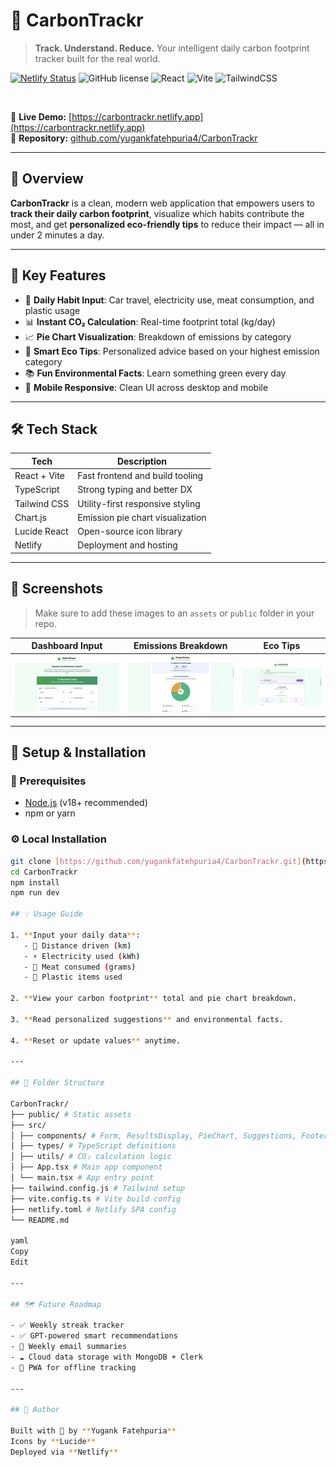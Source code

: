 # 🌱 CarbonTrackr

> **Track. Understand. Reduce.**
> Your intelligent daily carbon footprint tracker built for the real world.

[![Netlify Status](https://api.netlify.com/api/v1/badges/e854b726-2a4b-4c28-98e8-6e54293f0b09/deploy-status)](https://app.netlify.com/sites/carbontrackr/deploys)
![GitHub license](https://img.shields.io/github/license/yugankfatehpuria4/CarbonTrackr)
![React](https://img.shields.io/badge/-React-61DAFB?logo=react&logoColor=white)
![Vite](https://img.shields.io/badge/-Vite-646CFF?logo=vite&logoColor=white)
![TailwindCSS](https://img.shields.io/badge/-TailwindCSS-06B6D4?logo=tailwindcss&logoColor=white)

<br>

🔗 **Live Demo:** [https://carbontrackr.netlify.app](https://carbontrackr.netlify.app)  
📂 **Repository:** [github.com/yugankfatehpuria4/CarbonTrackr](https://github.com/yugankfatehpuria4/CarbonTrackr)

---

## 🎯 Overview

**CarbonTrackr** is a clean, modern web application that empowers users to **track their daily carbon footprint**, visualize which habits contribute the most, and get **personalized eco-friendly tips** to reduce their impact — all in under 2 minutes a day.

---

## 🌟 Key Features

- 🧾 **Daily Habit Input**: Car travel, electricity use, meat consumption, and plastic usage
- 📊 **Instant CO₂ Calculation**: Real-time footprint total (kg/day)
- 📈 **Pie Chart Visualization**: Breakdown of emissions by category
- 🎯 **Smart Eco Tips**: Personalized advice based on your highest emission category
- 📚 **Fun Environmental Facts**: Learn something green every day
- 📱 **Mobile Responsive**: Clean UI across desktop and mobile

---

## 🛠️ Tech Stack

| Tech | Description |
|---|---|
| React + Vite | Fast frontend and build tooling |
| TypeScript | Strong typing and better DX |
| Tailwind CSS | Utility-first responsive styling |
| Chart.js | Emission pie chart visualization |
| Lucide React | Open-source icon library |
| Netlify | Deployment and hosting |

---

## 📸 Screenshots

> Make sure to add these images to an `assets` or `public` folder in your repo.

| Dashboard Input | Emissions Breakdown | Eco Tips |
|---|---|---|
| ![](public/dashboard.png)| ![](public/result.png) | ![](public/tips.png) |

---

## 🚀 Setup & Installation

### 🔧 Prerequisites
- [Node.js](https://nodejs.org/) (v18+ recommended)
- npm or yarn

### ⚙️ Local Installation
```bash
git clone [https://github.com/yugankfatehpuria4/CarbonTrackr.git](https://github.com/yugankfatehpuria4/CarbonTrackr.git)
cd CarbonTrackr
npm install
npm run dev

## 💡 Usage Guide

1. **Input your daily data**:
   - 🚗 Distance driven (km)
   - ⚡ Electricity used (kWh)
   - 🍖 Meat consumed (grams)
   - 🧴 Plastic items used

2. **View your carbon footprint** total and pie chart breakdown.

3. **Read personalized suggestions** and environmental facts.

4. **Reset or update values** anytime.

---

## 📁 Folder Structure

CarbonTrackr/
├── public/ # Static assets
├── src/
│ ├── components/ # Form, ResultsDisplay, PieChart, Suggestions, Footer
│ ├── types/ # TypeScript definitions
│ ├── utils/ # CO₂ calculation logic
│ ├── App.tsx # Main app component
│ └── main.tsx # App entry point
├── tailwind.config.js # Tailwind setup
├── vite.config.ts # Vite build config
├── netlify.toml # Netlify SPA config
└── README.md

yaml
Copy
Edit

---

## 🗺️ Future Roadmap

- ✅ Weekly streak tracker  
- ✅ GPT-powered smart recommendations  
- 📨 Weekly email summaries  
- ☁️ Cloud data storage with MongoDB + Clerk  
- 📲 PWA for offline tracking  

---

## 🤝 Author

Built with 💚 by **Yugank Fatehpuria**  
Icons by **Lucide**  
Deployed via **Netlify**
